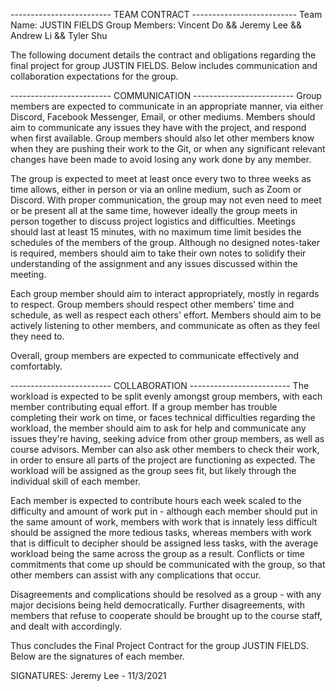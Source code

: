------------------------- TEAM CONTRACT --------------------------
Team Name: JUSTIN FIELDS
Group Members: 
 Vincent Do && Jeremy Lee && Andrew Li && Tyler Shu
 
 The following document details the contract and obligations regarding 
 the final project for group JUSTIN FIELDS. Below includes communication
 and collaboration expectations for the group.
 
------------------------- COMMUNICATION -------------------------
 Group members are expected to communicate in an appropriate manner, 
 via either Discord, Facebook Messenger, Email, or other mediums. 
 Members should aim to communicate any issues they have with the 
 project, and respond when first available. Group members should also
 let other members know when they are pushing their work to the Git,
 or when any significant relevant changes have been made to avoid 
 losing any work done by any member.
 
 The group is expected to meet at least once every two to three weeks 
 as time allows, either in person or via an online medium, such as 
 Zoom or Discord. With proper communication, the group may not even 
 need to meet or be present all at the same time, however ideally
 the group meets in person together to discuss project logistics and
 difficulties. Meetings should last at least 15 minutes, with no 
 maximum time limit besides the schedules of the members of the 
 group. Although no designed notes-taker is required, members should
 aim to take their own notes to solidify their understanding of the
 assignment and any issues discussed within the meeting.
 
 Each group member should aim to interact appropriately,
 mostly in regards to respect. Group members should respect other 
 members' time and schedule, as well as respect each others' effort.
 Members should aim to be actively listening to other members, and 
 communicate as often as they feel they need to. 
 
 Overall, group members are expected to communicate effectively and
 comfortably. 
 
------------------------- COLLABORATION -------------------------
 The workload is expected to be split evenly amongst group members,
 with each member contributing equal effort. If a group member has 
 trouble completing their work on time, or faces technical
 difficulties regarding the workload, the member should aim to ask
 for help and communicate any issues they're having, seeking advice
 from other group members, as well as course advisors. Member can 
 also ask other members to check their work, in order to ensure all
 parts of the project are functioning as expected. The workload will 
 be assigned as the group sees fit, but likely through the individual
 skill of each member. 
 
 Each member is expected to contribute hours each week scaled to the
 difficulty and amount of work put in - although each member should
 put in the same amount of work, members with work that is innately
 less difficult should be assigned the more tedious tasks, whereas 
 members with work that is difficult to decipher should be assigned
 less tasks, with the average workload being the same across the 
 group as a result. Conflicts or time commitments that come up should
 be communicated with the group, so that other members can assist with
 any complications that occur.
 
 Disagreements and complications should be resolved as a group - with
 any major decisions being held democratically. Further disagreements,
 with members that refuse to cooperate should be brought up to the 
 course staff, and dealt with accordingly. 
 
 Thus concludes the Final Project Contract for the group JUSTIN FIELDS.
 Below are the signatures of each member.
 
 SIGNATURES:
 Jeremy Lee - 11/3/2021
